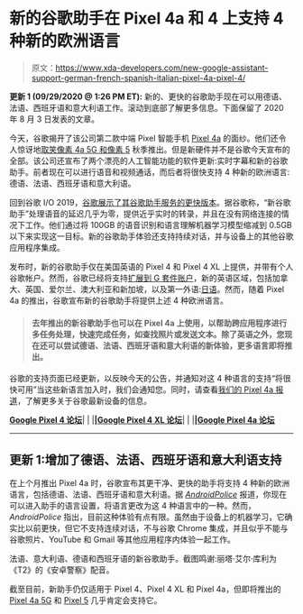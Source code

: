 # 新的谷歌助手在 Pixel 4a 和 4 上支持 4 种新的欧洲语言

> 原文：<https://www.xda-developers.com/new-google-assistant-support-german-french-spanish-italian-pixel-4a-pixel-4/>

**更新 1 (09/29/2020 @ 1:26 PM ET):** 新的、更快的谷歌助手现在可以用德语、法语、西班牙语和意大利语工作。滚动到底部了解更多信息。下面保留了 2020 年 8 月 3 日发表的文章。

今天，谷歌揭开了该公司第二款中端 Pixel 智能手机 [Pixel 4a](https://www.xda-developers.com/google-pixel-4a-specs-features-pricing-availability/) 的面纱。他们还令人惊讶地[取笑像素 4a 5G 和像素 5](https://www.xda-developers.com/google-pixel-4a-5g-pixel-5-teaser-fall-launch/) 秋季推出。但是新硬件并不是谷歌今天宣布的全部。该公司还宣布了两个漂亮的人工智能功能的软件更新:实时字幕和新的谷歌助手。前者现在可以进行语音和视频通话，而后者将很快支持 4 种新的欧洲语言:德语、法语、西班牙语和意大利语。

回到谷歌 I/O 2019，[谷歌展示了其谷歌助手服务的更快版本](https://www.xda-developers.com/google-pixel-4-faster-google-assistant/)。据谷歌称，“新谷歌助手”处理语音的延迟几乎为零，提供近乎实时的转录，并且在没有网络连接的情况下工作。他们通过将 100GB 的语音识别和语言理解机器学习模型缩减到 0.5GB 以下来实现这一目标。新的谷歌助手体验还支持持续对话，并与设备上的其他谷歌应用程序集成。

发布时，新的谷歌助手仅在美国英语的 Pixel 4 和 Pixel 4 XL 上提供，并带有个人谷歌帐户。然而，谷歌已经将支持[扩展到 G 套件账户](https://www.xda-developers.com/new-google-assistant-g-suite-users-pixel-4/)，新的英语区域，包括加拿大、英国、爱尔兰、澳大利亚和新加坡，以及第一外语:[日语](https://support.google.com/assistant/thread/28327411?hl=en)。然而，随着 Pixel 4a 的推出，谷歌宣布新的谷歌助手将提供上述 4 种欧洲语言。

> #### 去年推出的新谷歌助手也可以在 Pixel 4a 上使用，以帮助跨应用程序进行多任务处理，快速完成任务，如查找照片或发送文本。除了英语之外，您现在还可以尝试德语、法语、西班牙语和意大利语的新体验，更多语言即将推出。

谷歌的支持页面已经更新，以反映今天的公告，并通知对这 4 种语言的支持“将很快可用”当这些新语言加入时，我们会通知您。同时，请查看[我们的 Pixel 4a 报道](https://www.xda-developers.com/tag/pixel4a/)，了解更多关于谷歌最新设备的信息。

**[Google Pixel 4 论坛](https://forum.xda-developers.com/pixel-4)**| | |**|[Google Pixel 4 XL 论坛](https://forum.xda-developers.com/pixel-4-xl)**| | |**|[Google Pixel 4a 论坛](https://forum.xda-developers.com/pixel-4a)**

* * *

## 更新 1:增加了德语、法语、西班牙语和意大利语支持

在上个月推出 Pixel 4a 时，谷歌宣布其更干净、更快的助手将支持 4 种新的欧洲语言，包括德语、法语、西班牙语和意大利语。据 [*AndroidPolice*](https://www.androidpolice.com/2020/09/29/new-google-assistant-adds-4-languages-but-dont-expect-the-same-abilities-as-english/) 报道，你现在可以进入助手的语言设置，将语言更改为这 4 种语言中的一种。然而， *AndroidPolice* 指出，目前这种体验有点有限。虽然由于设备上的机器学习，它确实比以前更快，但它不支持连续对话，不与谷歌 Chrome 集成，并且似乎不能与谷歌照片、YouTube 和 Gmail 等其他应用程序内体验一起工作。

法语、意大利语、德语和西班牙语的新谷歌助手。截图鸣谢:丽塔·艾尔·库利为《T2》的《安卓警察》配音。

截至目前，新助手仍仅适用于 Pixel 4、Pixel 4 XL 和 Pixel 4a，但即将推出的 [Pixel 4a 5G](https://forum.xda-developers.com/pixel-4a-5g) 和 [Pixel 5](https://forum.xda-developers.com/pixel-5) 几乎肯定会支持它。